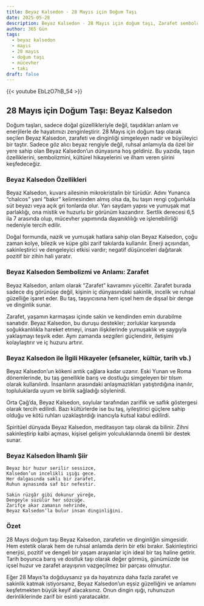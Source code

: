 ```yaml
---
title: Beyaz Kalsedon - 28 Mayıs için Doğum Taşı
date: 2025-05-28
description: Beyaz Kalsedon - 28 Mayıs için doğum taşı, Zarafet sembolü. Bu özel taşın derin anlamını öğrenin.
author: 365 Gün
tags:
  - beyaz kalsedon
  - mayıs
  - 28 mayıs
  - doğum taşı
  - mücevher
  - takı
draft: false
---
```


{{< youtube EbLzO7hB_54 >}}

## 28 Mayıs için Doğum Taşı: Beyaz Kalsedon

Doğum taşları, sadece doğal güzellikleriyle değil, taşıdıkları anlam ve enerjilerle de hayatımızı zenginleştirir. 28 Mayıs için doğum taşı olarak seçilen Beyaz Kalsedon, zarafeti ve dinginliği simgeleyen nadir ve büyüleyici bir taştır. Sadece göz alıcı beyaz rengiyle değil, ruhsal anlamıyla da özel bir yere sahip olan Beyaz Kalsedon’un dünyasına hoş geldiniz. Bu yazıda, taşın özelliklerini, sembolizmini, kültürel hikayelerini ve ilham veren şiirini keşfedeceğiz.

### Beyaz Kalsedon Özellikleri

Beyaz Kalsedon, kuvars ailesinin mikrokristalin bir türüdür. Adını Yunanca “chalcos” yani “bakır” kelimesinden almış olsa da, bu taşın rengi çoğunlukla süt beyazı veya açık gri tonlarda olur. Yarı saydam yapısı ve yumuşak mat parlaklığı, ona mistik ve huzurlu bir görünüm kazandırır. Sertlik derecesi 6,5 ila 7 arasında olup, mücevher yapımında dayanıklılığı ve işlenebilirliği nedeniyle tercih edilir.

Doğal formunda, nazik ve yumuşak hatlara sahip olan Beyaz Kalsedon, çoğu zaman kolye, bilezik ve küpe gibi zarif takılarda kullanılır. Enerji açısından, sakinleştirici ve dengeleyici etkisi vardır; negatif düşünceleri dağıtarak pozitif bir zihin hali yaratır.

### Beyaz Kalsedon Sembolizmi ve Anlamı: Zarafet

Beyaz Kalsedon, anlam olarak “Zarafet” kavramını yüceltir. Zarafet burada sadece dış görünüşe değil, kişinin iç dünyasındaki sakinlik, incelik ve ruhsal güzelliğe işaret eder. Bu taş, taşıyıcısına hem içsel hem de dışsal bir denge ve dinginlik sunar.

Zarafet, yaşamın karmaşası içinde sakin ve kendinden emin durabilme sanatıdır. Beyaz Kalsedon, bu duruşu destekler; zorluklar karşısında soğukkanlılıkla hareket etmeyi, insan ilişkilerinde yumuşaklık ve saygıyla yaklaşmayı teşvik eder. Aynı zamanda sezgileri güçlendirir, iletişimi kolaylaştırır ve iç huzuru artırır.

### Beyaz Kalsedon ile İlgili Hikayeler (efsaneler, kültür, tarih vb.)

Beyaz Kalsedon’un kökeni antik çağlara kadar uzanır. Eski Yunan ve Roma dönemlerinde, bu taş genellikle barış ve dostluğu simgeleyen bir tılsım olarak kullanılırdı. İnsanların arasındaki anlaşmazlıkları yatıştırdığına inanılır, topluluklarda uyum ve birlik sağladığı söylenirdi.

Orta Çağ’da, Beyaz Kalsedon, soylular tarafından zariflik ve saflık göstergesi olarak tercih edilirdi. Bazı kültürlerde ise bu taş, iyileştirici güçlere sahip olduğu ve kötü ruhları uzaklaştırdığı inancıyla kutsal kabul edilirdi.

Spiritüel dünyada Beyaz Kalsedon, meditasyon taşı olarak da bilinir. Zihni sakinleştirip kalbi açması, kişisel gelişim yolculuklarında önemli bir destek sunar.

### Beyaz Kalsedon İlhamlı Şiir

```
Beyaz bir huzur serilir sessizce,
Kalsedon’un incelikli ışığı gece.
Her dalgasında saklı bir zarafet,
Ruhun aynasında saf bir nefestir.

Sakin rüzgâr gibi dokunur yüreğe,
Dengeyle süzülür her sözcüğe.
Zarifçe akar zamanın nehrinde,
Beyaz Kalsedon’la bulur insan dinginliğini.
```

### Özet

28 Mayıs doğum taşı Beyaz Kalsedon, zarafetin ve dinginliğin simgesidir. Hem estetik olarak hem de ruhsal anlamda derin bir etki bırakır. Sakinleştirici enerjisi, pozitif ve dengeli bir yaşam arayanlar için ideal bir taş haline getirir. Tarih boyunca barış ve dostluk taşı olarak değer görmüş, günümüzde ise içsel huzur ve zarafet arayışının vazgeçilmez bir parçası olmuştur.

Eğer 28 Mayıs’ta doğduysanız ya da hayatınıza daha fazla zarafet ve sakinlik katmak istiyorsanız, Beyaz Kalsedon’un eşsiz güzelliğini ve anlamını keşfetmekten büyük keyif alacaksınız. Onun dingin ışığı, ruhunuzun derinliklerinde zarif bir esinti yaratacaktır.